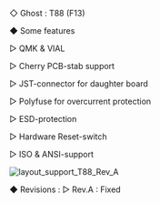 ◇ Ghost : T88 (F13) 

◆ Some features

▷ QMK & VIAL

▷ Cherry PCB-stab support

▷ JST-connector for daughter board

▷ Polyfuse for overcurrent protection

▷ ESD-protection

▷ Hardware Reset-switch

▷ ISO & ANSI-support

![layout_support_T88_Rev_A](https://user-images.githubusercontent.com/77598960/132284819-681bf6aa-069b-4b37-a681-44b0c0942a0f.png)


◆ Revisions :
▷ Rev.A : Fixed


